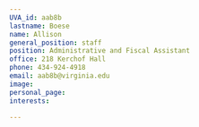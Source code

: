 ```yaml
---
UVA_id: aab8b
lastname: Boese
name: Allison
general_position: staff
position: Administrative and Fiscal Assistant
office: 218 Kerchof Hall
phone: 434-924-4918
email: aab8b@virginia.edu
image: 
personal_page:
interests:

---
```


